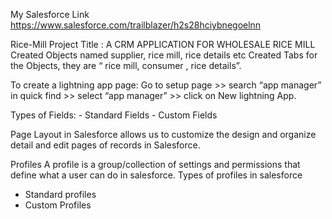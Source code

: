 My Salesforce Link
https://www.salesforce.com/trailblazer/h2s28hciybnegoelnn
 
 Rice-Mill
 Project Title : A CRM APPLICATION FOR WHOLESALE RICE MILL
 Created Objects named supplier, rice mill, rice details etc
 Created Tabs for the Objects, they are “ rice mill, consumer , rice details”.
 
 To create a lightning app page:
Go to setup page >> search “app manager” in quick find >> select “app manager” >> click on New lightning App.

Types of Fields:
    - Standard Fields 
    - Custom Fields 
    
Page Layout in Salesforce allows us to customize the design and organize detail and edit pages of records in Salesforce.

Profiles
A profile is a group/collection of settings and permissions that define what a user can do in salesforce. 
Types of profiles in salesforce 
   - Standard profiles
   - Custom Profiles
